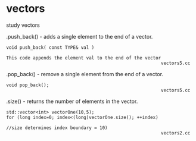 vectors
=======

study vectors

.push_back() - adds a single element to the end of a vector.
  
    void push_back( const TYPE& val )
      
    This code appends the element val to the end of the vector
                                                              vectors5.cc
    
.pop_back() - remove a single element from the end of a vector.
    
    void pop_back();
                                                              vectors5.cc
   
.size() - returns the number of elements in the vector.
    
    std::vector<int> vectorOne(10,5);
    for (long index=0; index<(long)vectorOne.size(); ++index)
    
    //size determines index boundary = 10)
                                                              vectors2.cc
